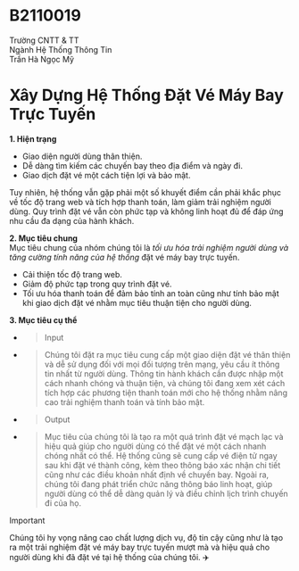 # B2110019
Trường CNTT & TT</br>
Ngành Hệ Thống Thông Tin</br>
Trần Hà Ngọc Mỹ
# Xây Dựng Hệ Thống Đặt Vé Máy Bay Trực Tuyến
**1. Hiện trạng**</br>
- Giao diện người dùng thân thiện.</br>
- Dễ dàng tìm kiếm các chuyến bay theo địa điểm và ngày đi.</br>
- Giao dịch đặt vé một cách tiện lợi và bảo mật.</br>

Tuy nhiên, hệ thống vẫn gặp phải một số khuyết điểm cần phải khắc phục về tốc độ trang web và tích hợp thanh toán, làm giảm trải nghiệm người dùng. Quy trình đặt vé vẫn còn phức tạp và không linh hoạt đủ để đáp ứng nhu cầu đa dạng của hành khách.</br>

**2. Mục tiêu chung**</br>
Mục tiêu chung của nhóm chúng tôi là *tối ưu hóa trải nghiệm người dùng và tăng cường tính năng của hệ thống* đặt vé máy bay trực tuyến.</br>
- Cải thiện tốc độ trang web.</br>
- Giảm độ phức tạp trong quy trình đặt vé.</br>
- Tối ưu hóa thanh toán để đảm bảo tính an toàn cũng như tính bảo mật khi giao dịch đặt vé nhằm mục tiêu thuận tiện cho người dùng.</br>

**3. Mục tiêu cụ thể**</br>
- > Input</br>
- > Chúng tôi đặt ra mục tiêu cung cấp một giao diện đặt vé thân thiện và dễ sử dụng đối với mọi đối tượng trên mạng, yêu cầu ít thông tin nhất từ người dùng. Thông tin hành khách cần được nhập một cách nhanh chóng và thuận tiện, và chúng tôi đang xem xét cách tích hợp các phương tiện thanh toán mới cho hệ thống nhằm nâng cao trải nghiệm thanh toán và tính bảo mật.</br>
 
- > Output</br>
- > Mục tiêu của chúng tôi là tạo ra một quá trình đặt vé mạch lạc và hiệu quả giúp cho người dùng có thể đặt vé một cách nhanh chóng nhất có thể. Hệ thống cũng sẽ cung cấp vé điện tử ngay sau khi đặt vé thành công, kèm theo thông báo xác nhận chi tiết cũng như các điều khoản nhất định về chuyến bay. Ngoài ra, chúng tôi đang phát triển chức năng thông báo linh hoạt, giúp người dùng  có thể dễ dàng quản lý và điều chỉnh lịch trình chuyến đi của họ.</br>

> [!IMPORTANT]
> Chúng tôi hy vọng nâng cao chất lượng dịch vụ, độ tin cậy cũng như là tạo ra một trải nghiệm đặt vé máy bay trực tuyến mượt mà và hiệu quả cho người dùng khi đã đặt vé tại hệ thống của chúng tôi. :airplane:
